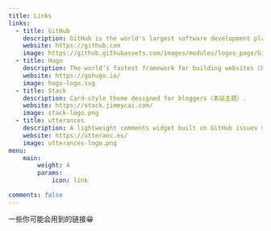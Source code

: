 ```yaml
---
title: Links
links:
  - title: GitHub
    description: GitHub is the world's largest software development platform.
    website: https://github.com
    image: https://github.githubassets.com/images/modules/logos_page/GitHub-Mark.png
  - title: Hugo
    description: The world’s fastest framework for building websites（本站技术框架）.
    website: https://gohugo.io/
    image: hugo-logo.svg
  - title: Stack
    description: Card-style theme designed for bloggers（本站主题）.
    website: https://stack.jimmycai.com/
    image: stack-logo.png  
  - title: utterances
    description: A lightweight comments widget built on GitHub issues（本站评论）.
    website: https://utteranc.es/
    image: utterances-logo.png 
menu:
    main: 
        weight: 4
        params:
            icon: link

comments: false
---
```


一些你可能会用到的链接😁